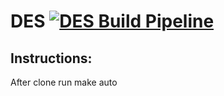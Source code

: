 # DES [![DES Build Pipeline](https://github.com/Levi-Hutchins/DES/actions/workflows/build.yml/badge.svg?branch=main)](https://github.com/Levi-Hutchins/DES/actions/workflows/build.yml)
## Instructions:
After clone run make auto
